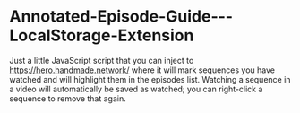 # Annotated-Episode-Guide---LocalStorage-Extension
Just a little JavaScript script that you can inject to https://hero.handmade.network/ where it will mark sequences you have watched and will highlight them in the episodes list.
Watching a sequence in a video will automatically be saved as watched; you can right-click a sequence to remove that again.
